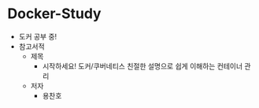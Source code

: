 # Docker-Study
- 도커 공부 중!
- 참고서적
  - 제목
    - 시작하세요! 도커/쿠버네티스 친절한 설명으로 쉽게 이해하는 컨테이너 관리
  - 저자
    - 용찬호
    

